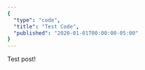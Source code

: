 ```yaml
---
{ 
  "type": "code",
  "title": "Test Code",
  "published": "2020-01-01T00:00:00-05:00"
}
---
```


Test post!
